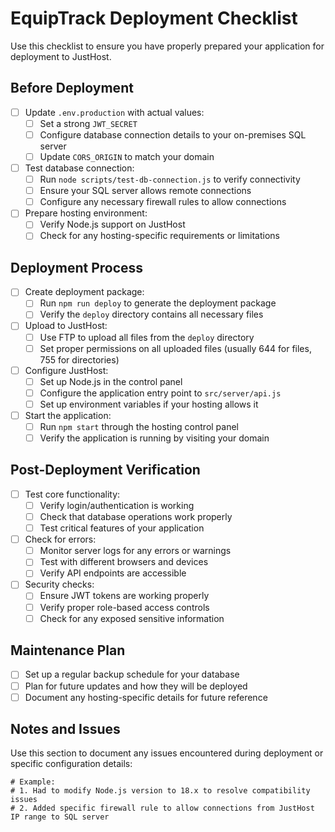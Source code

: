 # EquipTrack Deployment Checklist

Use this checklist to ensure you have properly prepared your application for deployment to JustHost.

## Before Deployment

- [ ] Update `.env.production` with actual values:
  - [ ] Set a strong `JWT_SECRET`
  - [ ] Configure database connection details to your on-premises SQL server
  - [ ] Update `CORS_ORIGIN` to match your domain

- [ ] Test database connection:
  - [ ] Run `node scripts/test-db-connection.js` to verify connectivity
  - [ ] Ensure your SQL server allows remote connections
  - [ ] Configure any necessary firewall rules to allow connections

- [ ] Prepare hosting environment:
  - [ ] Verify Node.js support on JustHost
  - [ ] Check for any hosting-specific requirements or limitations

## Deployment Process

- [ ] Create deployment package:
  - [ ] Run `npm run deploy` to generate the deployment package
  - [ ] Verify the `deploy` directory contains all necessary files

- [ ] Upload to JustHost:
  - [ ] Use FTP to upload all files from the `deploy` directory
  - [ ] Set proper permissions on all uploaded files (usually 644 for files, 755 for directories)

- [ ] Configure JustHost:
  - [ ] Set up Node.js in the control panel
  - [ ] Configure the application entry point to `src/server/api.js`
  - [ ] Set up environment variables if your hosting allows it

- [ ] Start the application:
  - [ ] Run `npm start` through the hosting control panel
  - [ ] Verify the application is running by visiting your domain

## Post-Deployment Verification

- [ ] Test core functionality:
  - [ ] Verify login/authentication is working
  - [ ] Check that database operations work properly
  - [ ] Test critical features of your application

- [ ] Check for errors:
  - [ ] Monitor server logs for any errors or warnings
  - [ ] Test with different browsers and devices
  - [ ] Verify API endpoints are accessible

- [ ] Security checks:
  - [ ] Ensure JWT tokens are working properly
  - [ ] Verify proper role-based access controls
  - [ ] Check for any exposed sensitive information

## Maintenance Plan

- [ ] Set up a regular backup schedule for your database
- [ ] Plan for future updates and how they will be deployed
- [ ] Document any hosting-specific details for future reference

## Notes and Issues

Use this section to document any issues encountered during deployment or specific configuration details:

```
# Example:
# 1. Had to modify Node.js version to 18.x to resolve compatibility issues
# 2. Added specific firewall rule to allow connections from JustHost IP range to SQL server
``` 